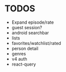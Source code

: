 # TODOS

-   Expand episode/rate
-   guest session?
-   android searchbar
-   lists
-   favorites/watchlist/rated
-   person detail
-   genres
-   v4 auth
-   react-query
